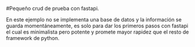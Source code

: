 #Pequeño crud de prueba con fastapi. 

En este ejemplo no se implementa una base de datos y la información se guarda momentáneamente, es solo para dar los primeros pasos 
con fastapi el cual es minimalista pero potente y promete mayor rapidez que el resto de framework de python.